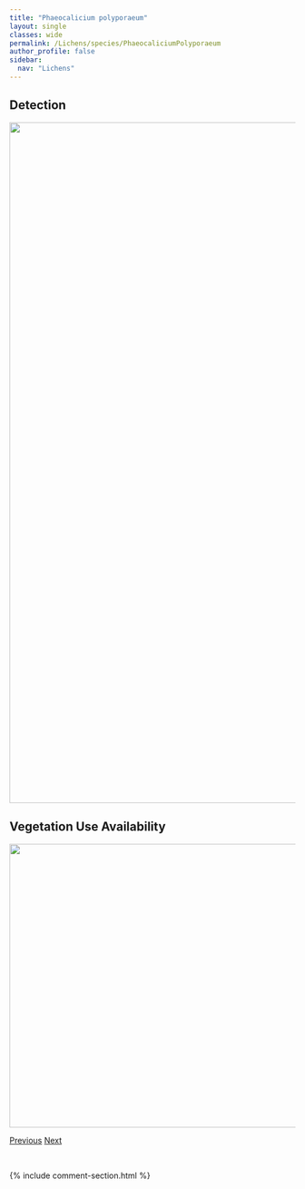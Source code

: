 ```yaml
---
title: "Phaeocalicium polyporaeum"
layout: single
classes: wide
permalink: /Lichens/species/PhaeocaliciumPolyporaeum
author_profile: false
sidebar:
  nav: "Lichens"
---
```


<h2>Detection</h2>

<a href="https://drive.google.com/uc?export=view&id=1ciHP8fF7lDbfFZrTJOftQBEMU79FyF4r">
<img src="https://drive.google.com/uc?export=view&id=1ciHP8fF7lDbfFZrTJOftQBEMU79FyF4r" height = "1200" width = "800">
</a>


<h2>Vegetation Use Availability</h2>

<a href="https://drive.google.com/uc?export=view&id=1oFOmFn48w1RnDAkB27jIINytC2o9vc-h">
<img src="https://drive.google.com/uc?export=view&id=1oFOmFn48w1RnDAkB27jIINytC2o9vc-h" height = "500" width = "1000">
</a>


<a href="/DevelopmentWebsite/Lichens/species/PhaeocaliciumInterruptum" class="pagination--pager" title="Phaeocalicium interruptum">Previous</a> <a href="/DevelopmentWebsite/Lichens/species/PhaeocaliciumPopulneum" class="pagination--pager" title="Phaeocalicium populneum">Next</a>

<p>&nbsp;</p>

{% include comment-section.html %}
